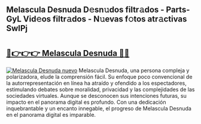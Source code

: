 ## Melascula Desnuda D𝚎sn𝚞dos filtr𝚊dos - Parts-GyL Vid𝚎os filtr𝚊dos - N𝚞evas f𝚘tos atr𝚊ctivas SwIPj

# <h2><a href="http://mbay2r.tromn.icu/?c=Melascula+Desnuda">🔗👉👉👉 Melascula Desnuda 🔗🔗</a></h2>

[![Melascula Desnuda nuevo](https://i.imgur.com/pEAQMta.gif)](http://mbay2r.tromn.icu/?c=Melascula+Desnuda)
Melascula Desnuda, una persona compleja y polarizadora, elude la comprensión fácil. Su enfoque poco convencional de la autorrepresentación en línea ha atraído y ofendido a los espectadores, estimulando debates sobre moralidad, privacidad y las complejidades de las sociedades virtuales. Aunque se desconocen sus intenciones futuras, su impacto en el panorama digital es profundo. Con una dedicación inquebrantable y un encanto innegable, el progreso de Melascula Desnuda en el panorama digital es imparable.
